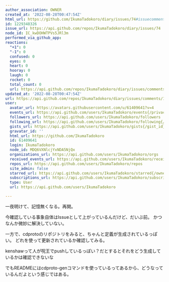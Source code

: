 ```yaml
---
author_association: OWNER
created_at: '2022-08-28T00:47:54Z'
html_url: https://github.com/IkumaTadokoro/diary/issues/74#issuecomment-1229348326
id: 1229348326
issue_url: https://api.github.com/repos/IkumaTadokoro/diary/issues/74
node_id: IC_kwDOHWTPVs5JRl3m
performed_via_github_app: 
reactions:
  "+1": 0
  "-1": 0
  confused: 0
  eyes: 0
  heart: 0
  hooray: 0
  laugh: 0
  rocket: 0
  total_count: 0
  url: https://api.github.com/repos/IkumaTadokoro/diary/issues/comments/1229348326/reactions
updated_at: '2022-08-28T00:47:54Z'
url: https://api.github.com/repos/IkumaTadokoro/diary/issues/comments/1229348326
user:
  avatar_url: https://avatars.githubusercontent.com/u/61409641?v=4
  events_url: https://api.github.com/users/IkumaTadokoro/events{/privacy}
  followers_url: https://api.github.com/users/IkumaTadokoro/followers
  following_url: https://api.github.com/users/IkumaTadokoro/following{/other_user}
  gists_url: https://api.github.com/users/IkumaTadokoro/gists{/gist_id}
  gravatar_id: ''
  html_url: https://github.com/IkumaTadokoro
  id: 61409641
  login: IkumaTadokoro
  node_id: MDQ6VXNlcjYxNDA5NjQx
  organizations_url: https://api.github.com/users/IkumaTadokoro/orgs
  received_events_url: https://api.github.com/users/IkumaTadokoro/received_events
  repos_url: https://api.github.com/users/IkumaTadokoro/repos
  site_admin: false
  starred_url: https://api.github.com/users/IkumaTadokoro/starred{/owner}{/repo}
  subscriptions_url: https://api.github.com/users/IkumaTadokoro/subscriptions
  type: User
  url: https://api.github.com/users/IkumaTadokoro

---
```

一夜明けて、記憶無くなる。再開。

今確認している事象自体はIssueとして上がっているんだけど、だいぶ前。
かつなんか微妙に解決していない。

一方で、cdprotoのリポジトリをみると、ちゃんと定義が生成されているっぽい。
どれを使って更新されているか確認してみる。

kenshawって人が呪王でpushしているっぽい？だとするとそれをどう生成しているかは確認できないな

でもREADMEにはcdproto-genコマンドを使っているってあるから、どうなっているんだよという感じではある。

